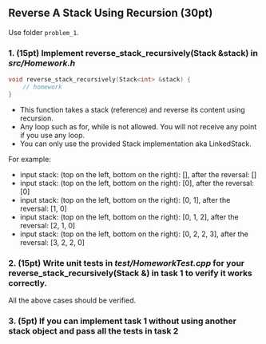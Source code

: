 ## Reverse A Stack Using Recursion (30pt)

Use folder ```problem_1```.

### 1. (15pt) Implement reverse_stack_recursively(Stack<int> &stack) in ***src/Homework.h***
```c++
void reverse_stack_recursively(Stack<int> &stack) {
    // homework
}
```

- This function takes a stack (reference) and reverse its content using recursion. 
- Any loop such as for, while is not allowed. You will not receive any point if you use any loop.
- You can only use the provided Stack implementation aka LinkedStack.

For example:

* input stack: (top on the left, bottom on the right): [], after the reversal: []
* input stack: (top on the left, bottom on the right): [0], after the reversal: [0]
* input stack: (top on the left, bottom on the right): [0, 1], after the reversal: [1, 0]
* input stack: (top on the left, bottom on the right): [0, 1, 2], after the reversal: [2, 1, 0]
* input stack: (top on the left, bottom on the right): [0, 2, 2, 3], after the reversal: [3, 2, 2, 0]


### 2. (15pt) Write unit tests in ***test/HomeworkTest.cpp*** for your reverse_stack_recursively(Stack<int> &) in task 1 to verify it works correctly.
All the above cases should be verified.
    
### 3. (5pt) If you can implement task 1 without using another stack object and pass all the tests in task 2
